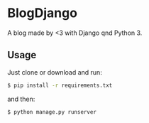 # BlogDjango

A blog made by <3 with Django qnd Python 3.

## Usage ##
Just clone or download and run:
```sh
$ pip install -r requirements.txt
```
and then:
```sh
$ python manage.py runserver